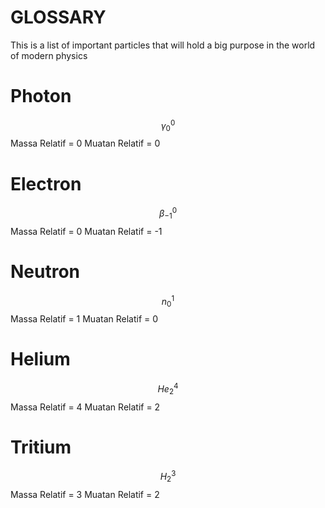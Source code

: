 # GLOSSARY
This is a list of important particles that will hold a big purpose in the world of modern physics

# Photon
$$\gamma^0_0$$
Massa Relatif = 0
Muatan Relatif = 0

# Electron
$$\beta^0_{-1}$$
Massa Relatif = 0
Muatan Relatif = -1

# Neutron
$$n^1_0$$
Massa Relatif = 1
Muatan Relatif = 0

# Helium
$$He^4_2$$
Massa Relatif = 4
Muatan Relatif = 2

# Tritium
$$H^3_2$$
Massa Relatif = 3
Muatan Relatif = 2